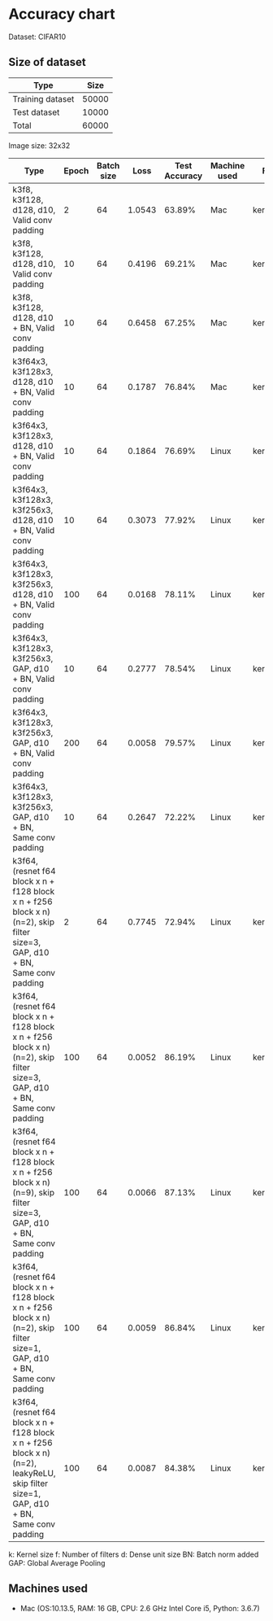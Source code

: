 # Accuracy chart

Dataset: CIFAR10

## Size of dataset

Type|Size|
|---|---|
|Training dataset| 50000|
|Test dataset| 10000|
|Total | 60000|

Image size: 32x32

|Type|Epoch|Batch size | Loss|Test Accuracy | Machine used | File name |Note|
|---|---|---|---|---|---|---|---|
|k3f8, k3f128, d128, d10, Valid conv padding | 2 | 64 | 1.0543 | 63.89% | Mac | keras_baseline ||
|k3f8, k3f128, d128, d10, Valid conv padding | 10 | 64 | 0.4196 | 69.21% | Mac | keras_2 ||
|k3f8, k3f128, d128, d10 + BN, Valid conv padding | 10 | 64 | 0.6458 |67.25%| Mac | keras_3 ||
|k3f64x3, k3f128x3, d128, d10 + BN, Valid conv padding | 10 | 64 | 0.1787 |76.84%| Mac | keras_4 ||
|k3f64x3, k3f128x3, d128, d10 + BN, Valid conv padding | 10 | 64 | 0.1864 |76.69%| Linux | keras_4 ||
|k3f64x3, k3f128x3, k3f256x3, d128, d10 + BN, Valid conv padding | 10 | 64 | 0.3073 |77.92%| Linux | keras_5 ||
|k3f64x3, k3f128x3, k3f256x3, d128, d10 + BN, Valid conv padding | 100 | 64 | 0.0168 |78.11%| Linux | keras_6 ||
|k3f64x3, k3f128x3, k3f256x3, GAP, d10 + BN, Valid conv padding | 10 | 64 | 0.2777 |78.54%| Linux | keras_7 |
|k3f64x3, k3f128x3, k3f256x3, GAP, d10 + BN, Valid conv padding | 200 | 64 | 0.0058|79.57%| Linux | keras_8 ||
|k3f64x3, k3f128x3, k3f256x3, GAP, d10 + BN, Same conv padding | 10 | 64 | 0.2647 |72.22%| Linux | keras_10 ||
|k3f64, (resnet f64 block x n + f128 block x n + f256 block x n) (n=2), skip filter size=3, GAP, d10 + BN, Same conv padding | 2 | 64 | 0.7745 |72.94%| Linux | keras_9 ||
|k3f64, (resnet f64 block x n + f128 block x n + f256 block x n) (n=2), skip filter size=3, GAP, d10 + BN, Same conv padding | 100 | 64 | 0.0052 |86.19%| Linux | keras_11 | categorical accuracy during training: 0.9982 |
|k3f64, (resnet f64 block x n + f128 block x n + f256 block x n) (n=9), skip filter size=3, GAP, d10 + BN, Same conv padding | 100 | 64 | 0.0066 |87.13%| Linux | keras_12 |  |
|k3f64, (resnet f64 block x n + f128 block x n + f256 block x n) (n=2), skip filter size=1, GAP, d10 + BN, Same conv padding | 100 | 64 | 0.0059 |86.84%| Linux | keras_13 |  |
|k3f64, (resnet f64 block x n + f128 block x n + f256 block x n) (n=2), leakyReLU, skip filter size=1, GAP, d10 + BN, Same conv padding | 100 | 64 | 0.0087 |84.38%| Linux | keras_14 |  |

 k: Kernel size
 f: Number of filters
 d: Dense unit size
 BN: Batch norm added
 GAP: Global Average Pooling

## Machines used
* Mac (OS:10.13.5, RAM: 16 GB, CPU: 2.6 GHz Intel Core i5, Python: 3.6.7) 